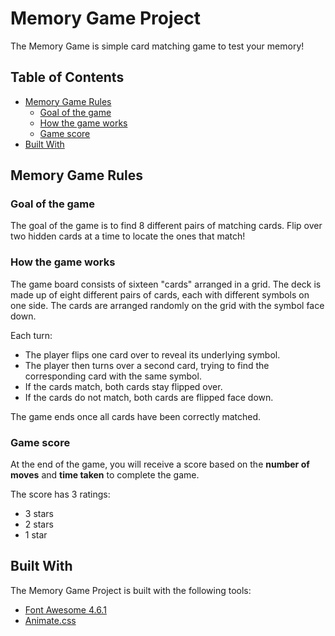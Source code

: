 # Memory Game Project

The Memory Game is simple card matching game to test your memory!

## Table of Contents

* [Memory Game Rules](#memory-game-rules)
    * [Goal of the game](#goal-of-the-game)
    * [How the game works](#how-the-game-works)
    * [Game score](#game-score)
* [Built With](#built-with)
    

## Memory Game Rules

### Goal of the game
The goal of the game is to find 8 different pairs of matching cards. Flip over two hidden cards at a time to locate the ones that match!

### How the game works
The game board consists of sixteen "cards" arranged in a grid. The deck is made up of eight different pairs of cards, each with different symbols on one side. The cards are arranged randomly on the grid with the symbol face down.

Each turn:

* The player flips one card over to reveal its underlying symbol.
* The player then turns over a second card, trying to find the corresponding card with the same symbol.
* If the cards match, both cards stay flipped over.
* If the cards do not match, both cards are flipped face down.

The game ends once all cards have been correctly matched.

### Game score
At the end of the game, you will receive a score based on the **number of moves** and **time taken** to complete the game.

The score has 3 ratings:

* 3 stars
* 2 stars
* 1 star


## Built With

The Memory Game Project is built with the following tools:

* [Font Awesome 4.6.1](https://github.com/cmv/cmv-app-dojo-builder/tree/master/src/app/css/Font-Awesome-4.6.1)
* [Animate.css](https://daneden.github.io/animate.css/)

